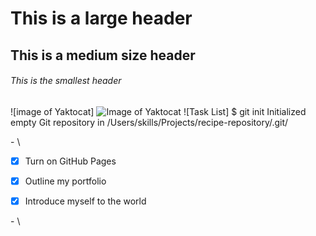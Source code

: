 # This is a large header
## This is a medium size header
###### This is the smallest header
![image of Yaktocat]
![Image of Yaktocat](https://octodex.github.com/images/yaktocat.png)
![Task List]
$ git init
Initialized empty Git repository in /Users/skills/Projects/recipe-repository/.git/

\- \


- [x] Turn on GitHub Pages
- [x] Outline my portfolio
- [x] Introduce myself to the world


\- \

